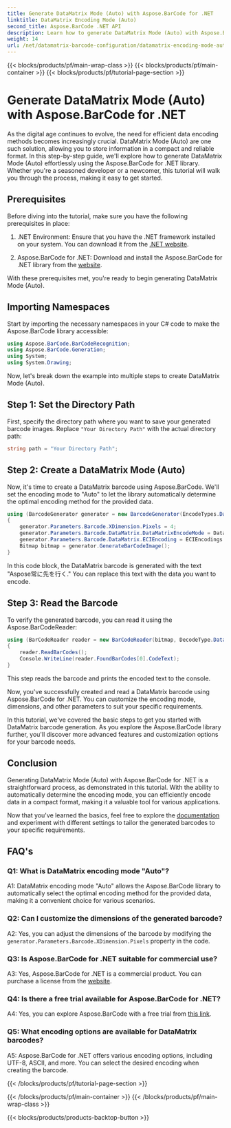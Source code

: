 ```yaml
---
title: Generate DataMatrix Mode (Auto) with Aspose.BarCode for .NET
linktitle: DataMatrix Encoding Mode (Auto)
second_title: Aspose.BarCode .NET API
description: Learn how to generate DataMatrix Mode (Auto) with Aspose.BarCode for .NET. This step-by-step guide covers everything from prerequisites to reading barcodes.
weight: 14
url: /net/datamatrix-barcode-configuration/datamatrix-encoding-mode-auto/
---
```


{{< blocks/products/pf/main-wrap-class >}}
{{< blocks/products/pf/main-container >}}
{{< blocks/products/pf/tutorial-page-section >}}

# Generate DataMatrix Mode (Auto) with Aspose.BarCode for .NET

As the digital age continues to evolve, the need for efficient data encoding methods becomes increasingly crucial. DataMatrix Mode (Auto) are one such solution, allowing you to store information in a compact and reliable format. In this step-by-step guide, we'll explore how to generate DataMatrix Mode (Auto) effortlessly using the Aspose.BarCode for .NET library. Whether you're a seasoned developer or a newcomer, this tutorial will walk you through the process, making it easy to get started.

## Prerequisites

Before diving into the tutorial, make sure you have the following prerequisites in place:

1. .NET Environment: Ensure that you have the .NET framework installed on your system. You can download it from the [.NET website](https://dotnet.microsoft.com/download/dotnet).

2. Aspose.BarCode for .NET: Download and install the Aspose.BarCode for .NET library from the [website](https://releases.aspose.com/barcode/net/).

With these prerequisites met, you're ready to begin generating DataMatrix Mode (Auto).

## Importing Namespaces

Start by importing the necessary namespaces in your C# code to make the Aspose.BarCode library accessible:

```csharp
using Aspose.BarCode.BarCodeRecognition;
using Aspose.BarCode.Generation;
using System;
using System.Drawing;
```

Now, let's break down the example into multiple steps to create DataMatrix Mode (Auto).

## Step 1: Set the Directory Path

First, specify the directory path where you want to save your generated barcode images. Replace `"Your Directory Path"` with the actual directory path:

```csharp
string path = "Your Directory Path";
```

## Step 2: Create a DataMatrix Mode (Auto)

Now, it's time to create a DataMatrix barcode using Aspose.BarCode. We'll set the encoding mode to "Auto" to let the library automatically determine the optimal encoding method for the provided data.

```csharp
using (BarcodeGenerator generator = new BarcodeGenerator(EncodeTypes.DataMatrix, "Aspose常に先を行く"))
{
    generator.Parameters.Barcode.XDimension.Pixels = 4;
    generator.Parameters.Barcode.DataMatrix.DataMatrixEncodeMode = DataMatrixEncodeMode.Auto;
    generator.Parameters.Barcode.DataMatrix.ECIEncoding = ECIEncodings.UTF8;
    Bitmap bitmap = generator.GenerateBarCodeImage();
}
```

In this code block, the DataMatrix barcode is generated with the text "Aspose常に先を行く." You can replace this text with the data you want to encode.

## Step 3: Read the Barcode

To verify the generated barcode, you can read it using the Aspose.BarCodeReader:

```csharp
using (BarCodeReader reader = new BarCodeReader(bitmap, DecodeType.DataMatrix))
{
    reader.ReadBarCodes();
    Console.WriteLine(reader.FoundBarCodes[0].CodeText);
}
```

This step reads the barcode and prints the encoded text to the console.

Now, you've successfully created and read a DataMatrix barcode using Aspose.BarCode for .NET. You can customize the encoding mode, dimensions, and other parameters to suit your specific requirements.

In this tutorial, we've covered the basic steps to get you started with DataMatrix barcode generation. As you explore the Aspose.BarCode library further, you'll discover more advanced features and customization options for your barcode needs.

## Conclusion

Generating DataMatrix Mode (Auto) with Aspose.BarCode for .NET is a straightforward process, as demonstrated in this tutorial. With the ability to automatically determine the encoding mode, you can efficiently encode data in a compact format, making it a valuable tool for various applications.

Now that you've learned the basics, feel free to explore the [documentation](https://reference.aspose.com/barcode/net/) and experiment with different settings to tailor the generated barcodes to your specific requirements.

## FAQ's

### Q1: What is DataMatrix encoding mode "Auto"?

A1: DataMatrix encoding mode "Auto" allows the Aspose.BarCode library to automatically select the optimal encoding method for the provided data, making it a convenient choice for various scenarios.

### Q2: Can I customize the dimensions of the generated barcode?

A2: Yes, you can adjust the dimensions of the barcode by modifying the `generator.Parameters.Barcode.XDimension.Pixels` property in the code.

### Q3: Is Aspose.BarCode for .NET suitable for commercial use?

A3: Yes, Aspose.BarCode for .NET is a commercial product. You can purchase a license from the [website](https://purchase.aspose.com/buy).

### Q4: Is there a free trial available for Aspose.BarCode for .NET?

A4: Yes, you can explore Aspose.BarCode with a free trial from [this link](https://releases.aspose.com/).

### Q5: What encoding options are available for DataMatrix barcodes?

A5: Aspose.BarCode for .NET offers various encoding options, including UTF-8, ASCII, and more. You can select the desired encoding when creating the barcode.

{{< /blocks/products/pf/tutorial-page-section >}}

{{< /blocks/products/pf/main-container >}}
{{< /blocks/products/pf/main-wrap-class >}}

{{< blocks/products/products-backtop-button >}}
